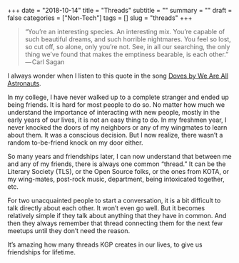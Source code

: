 +++
date = "2018-10-14"
title = "Threads"
subtitle = ""
summary = ""
draft = false
categories = ["Non-Tech"]
tags = []
slug = "threads"
+++

> “You’re an interesting species. An interesting mix. You’re capable of such beautiful dreams, and such horrible nightmares. You feel so lost, so cut off, so alone, only you’re not. See, in all our searching, the only thing we’ve found that makes the emptiness bearable, is each other.” — Carl Sagan

I always wonder when I listen to this quote in the song [Doves by We Are All Astronauts](https://www.youtube.com/watch?v=7AoJwMImQZE).

In my college, I have never walked up to a complete stranger and ended up being friends. It is hard for most people to do so. No matter how much we understand the importance of interacting with new people, mostly in the early years of our lives, it is not an easy thing to do. In my freshmen year, I never knocked the doors of my neighbors or any of my wingmates to learn about them. It was a conscious decision. But I now realize, there wasn’t a random to-be-friend knock on my door either.

So many years and friendships later, I can now understand that between me and any of my friends, there is always one common “thread.” It can be the Literary Society (TLS), or the Open Source folks, or the ones from KOTA, or my wing-mates, post-rock music, department, being intoxicated together, etc.

For two unacquainted people to start a conversation, it is a bit difficult to talk directly about each other. It won’t even go well. But it becomes relatively simple if they talk about anything that they have in common. And then they always remember that thread connecting them for the next few meetups until they don’t need the reason.

It’s amazing how many threads KGP creates in our lives, to give us friendships for lifetime.
